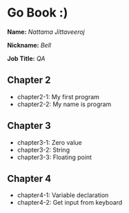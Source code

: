 # Go Book :)

**Name:** *Nattama Jittaveeroj*

**Nickname:** *Bell*

**Job Title:** *QA*

## Chapter 2

* chapter2-1: My first program
* chapter2-2: My name is program

## Chapter 3

* chapter3-1: Zero value
* chapter3-2: String
* chapter3-3: Floating point

## Chapter 4

* chapter4-1: Variable declaration
* chapter4-2: Get input from keyboard